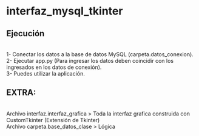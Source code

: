 <h1>interfaz_mysql_tkinter</h1>

<h2>Ejecución</h2> <br>
1- Conectar los datos a la base de datos MySQL (carpeta.datos_conexion).  <br>
2- Ejecutar app.py (Para ingresar los datos deben coincidir con los ingresados en los datos de conexión).  <br>
3- Puedes utilizar la aplicación.  
 
<h2>EXTRA:</h2> <br>
Archivo interfaz.interfaz_grafica > Toda la interfaz grafica construida con CustomTkinter (Extensión de Tkinter) <br>
Archivo carpeta.base_datos_clase > Lógica
